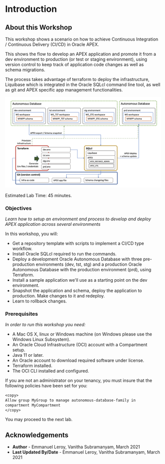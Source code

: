# Introduction

## About this Workshop

This workshop shows a scenario on how to achieve Continuous Integration / Continuous Delivery (CI/CD) in Oracle APEX.

This shows the flow to develop an APEX application and promote it from a dev environment to production (or test or staging environment), using version control to keep track of application code changes as well as schema migrations.

The process takes advantage of terraform to deploy the infrastructure, Liquibase which is integrated in the Oracle SQLcl command line tool, as well as git and APEX specific app management functionalities.

![](./images/apex-wf.png)

Estimated Lab Time: 45 minutes.

### Objectives

*Learn how to setup an environment and process to develop and deploy APEX application across several environments*

In this workshop, you will:
- Get a repository template with scripts to implement a CI/CD type workflow.
- Install Oracle SQLcl required to run the commands.
- Deploy a development Oracle Autonomous Database with three pre-production environments (dev, tst, stg) and a production Oracle Autonomous Database with the production environment (prd), using Terraform.
- Install a sample application we'll use as a starting point on the dev environment.
- Snapshot the application and schema, deploy the application to production. Make changes to it and redeploy.
- Learn to rollback changes.

### Prerequisites

*In order to run this workshop you need:*

* A Mac OS X, linux or Windows machine (on Windows please use the Windows Linux Subsystem).
* An Oracle Cloud Infrastructure (OCI) account with a Compartment setup.
* Java 11 or later.
* An Oracle account to download required software under license.
* Terraform installed.
* The OCI CLI installed and configured.

If you are not an administrator on your tenancy, you must insure that the following policies have been set for you:

```
<copy>
Allow group MyGroup to manage autonomous-database-family in compartment MyCompartment
</copy>
```

You may proceed to the next lab.

## Acknowledgements

 - **Author** - Emmanuel Leroy, Vanitha Subramanyam, March 2021
 - **Last Updated By/Date** - Emmanuel Leroy, Vanitha Subramanyam, March 2021

